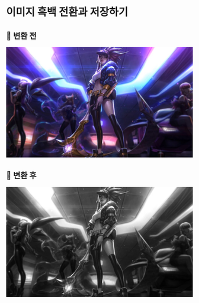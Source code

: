 # 이미지 흑백 전환과 저장하기

## 🌹 변환 전

![Alt text](./img/background.jpg)

## 🌹 변환 후

![Alt text](./img/gray.jpg)